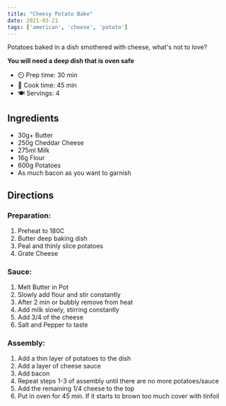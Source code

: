 ```yaml
---
title: "Cheesy Potato Bake"
date: 2021-03-21
tags: ['american', 'cheese', 'potato']
---
```


Potatoes baked in a dish smothered with cheese, what's not to love?

**You will need a deep dish that is oven safe**

- ⏲️ Prep time: 30 min
- 🍳 Cook time: 45 min
- 🍽️ Servings: 4

## Ingredients

- 30g+ Butter
- 250g Cheddar Cheese
- 275ml Milk
- 16g Flour
- 600g Potatoes
- As much bacon as you want to garnish

## Directions

### Preparation:
1. Preheat to 180C
2. Butter deep baking dish
3. Peal and thinly slice potatoes
4. Grate Cheese
### Sauce:
1. Melt Butter in Pot
2. Slowly add flour and stir constantly
3. After 2 min or bubbly remove from heat
4. Add milk slowly, stirring constantly
5. Add 3/4 of the cheese
6. Salt and Pepper to taste
### Assembly:
1. Add a thin layer of potatoes to the dish
2. Add a layer of cheese sauce
3. Add bacon
4. Repeat steps 1-3 of assembly until there are no more potatoes/sauce
5. Add the remaining 1/4 cheese to the top
6. Put in oven for 45 min. If it starts to brown too much cover with tinfoil
